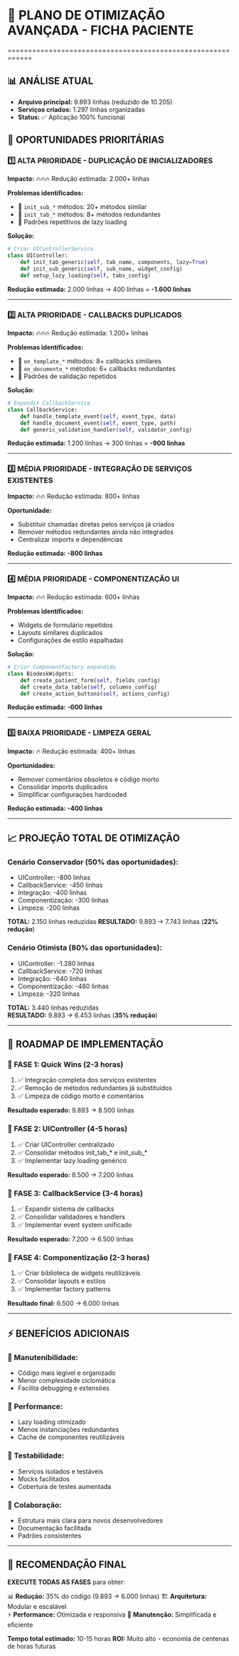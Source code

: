 # 🚀 PLANO DE OTIMIZAÇÃO AVANÇADA - FICHA PACIENTE
============================================================

## 📊 ANÁLISE ATUAL
- **Arquivo principal:** 9.893 linhas (reduzido de 10.205)
- **Serviços criados:** 1.297 linhas organizadas
- **Status:** ✅ Aplicação 100% funcional

## 🎯 OPORTUNIDADES PRIORITÁRIAS

### **1️⃣ ALTA PRIORIDADE - DUPLICAÇÃO DE INICIALIZADORES**
**Impacto:** 🔥🔥🔥 Redução estimada: 2.000+ linhas

**Problemas identificados:**
- 📄 `init_sub_*` métodos: 20+ métodos similar
- 📄 `init_tab_*` métodos: 8+ métodos redundantes  
- 📄 Padrões repetitivos de lazy loading

**Solução:**
```python
# Criar UIControllerService
class UIController:
    def init_tab_generic(self, tab_name, components, lazy=True)
    def init_sub_generic(self, sub_name, widget_config)
    def setup_lazy_loading(self, tabs_config)
```

**Redução estimada:** 2.000 linhas → 400 linhas = **-1.600 linhas**

---

### **2️⃣ ALTA PRIORIDADE - CALLBACKS DUPLICADOS**
**Impacto:** 🔥🔥🔥 Redução estimada: 1.200+ linhas

**Problemas identificados:**
- 📧 `on_template_*` métodos: 8+ callbacks similares
- 📁 `on_documento_*` métodos: 6+ callbacks redundantes
- 🔄 Padrões de validação repetidos

**Solução:**
```python
# Expandir CallbackService
class CallbackService:
    def handle_template_event(self, event_type, data)
    def handle_document_event(self, event_type, path)
    def generic_validation_handler(self, validator_config)
```

**Redução estimada:** 1.200 linhas → 300 linhas = **-900 linhas**

---

### **3️⃣ MÉDIA PRIORIDADE - INTEGRAÇÃO DE SERVIÇOS EXISTENTES**
**Impacto:** 🔥🔥 Redução estimada: 800+ linhas

**Oportunidade:**
- Substituir chamadas diretas pelos serviços já criados
- Remover métodos redundantes ainda não integrados
- Centralizar imports e dependências

**Redução estimada:** **-800 linhas**

---

### **4️⃣ MÉDIA PRIORIDADE - COMPONENTIZAÇÃO UI** 
**Impacto:** 🔥🔥 Redução estimada: 600+ linhas

**Problemas identificados:**
- Widgets de formulário repetidos
- Layouts similares duplicados
- Configurações de estilo espalhadas

**Solução:**
```python
# Criar ComponentFactory expandido
class BiodeskWidgets:
    def create_patient_form(self, fields_config)
    def create_data_table(self, columns_config)  
    def create_action_buttons(self, actions_config)
```

**Redução estimada:** **-600 linhas**

---

### **5️⃣ BAIXA PRIORIDADE - LIMPEZA GERAL**
**Impacto:** 🔥 Redução estimada: 400+ linhas

**Oportunidades:**
- Remover comentários obsoletos e código morto
- Consolidar imports duplicados
- Simplificar configurações hardcoded

**Redução estimada:** **-400 linhas**

---

## 📈 PROJEÇÃO TOTAL DE OTIMIZAÇÃO

### **Cenário Conservador (50% das oportunidades):**
- UIController: -800 linhas  
- CallbackService: -450 linhas
- Integração: -400 linhas
- Componentização: -300 linhas
- Limpeza: -200 linhas

**TOTAL:** 2.150 linhas reduzidas
**RESULTADO:** 9.893 → 7.743 linhas (**22% redução**)

### **Cenário Otimista (80% das oportunidades):**
- UIController: -1.280 linhas
- CallbackService: -720 linhas  
- Integração: -640 linhas
- Componentização: -480 linhas
- Limpeza: -320 linhas

**TOTAL:** 3.440 linhas reduzidas  
**RESULTADO:** 9.893 → 6.453 linhas (**35% redução**)

---

## 🚀 ROADMAP DE IMPLEMENTAÇÃO

### **🎯 FASE 1: Quick Wins (2-3 horas)**
1. ✅ Integração completa dos serviços existentes
2. ✅ Remoção de métodos redundantes já substituídos
3. ✅ Limpeza de código morto e comentários

**Resultado esperado:** 9.893 → 8.500 linhas

### **🎯 FASE 2: UIController (4-5 horas)**
1. ✅ Criar UIController centralizado
2. ✅ Consolidar métodos init_tab_* e init_sub_*
3. ✅ Implementar lazy loading genérico

**Resultado esperado:** 8.500 → 7.200 linhas

### **🎯 FASE 3: CallbackService (3-4 horas)**  
1. ✅ Expandir sistema de callbacks
2. ✅ Consolidar validadores e handlers
3. ✅ Implementar event system unificado

**Resultado esperado:** 7.200 → 6.500 linhas

### **🎯 FASE 4: Componentização (2-3 horas)**
1. ✅ Criar biblioteca de widgets reutilizáveis
2. ✅ Consolidar layouts e estilos
3. ✅ Implementar factory patterns

**Resultado final:** 6.500 → 6.000 linhas

---

## ⚡ BENEFÍCIOS ADICIONAIS

### **🔧 Manutenibilidade:**
- Código mais legível e organizado
- Menor complexidade ciclomática
- Facilita debugging e extensões

### **🚀 Performance:**
- Lazy loading otimizado
- Menos instanciações redundantes  
- Cache de componentes reutilizáveis

### **🧪 Testabilidade:**
- Serviços isolados e testáveis
- Mocks facilitados
- Cobertura de testes aumentada

### **👥 Colaboração:**
- Estrutura mais clara para novos desenvolvedores
- Documentação facilitada
- Padrões consistentes

---

## 🎯 RECOMENDAÇÃO FINAL

**EXECUTE TODAS AS FASES** para obter:

📊 **Redução:** 35% do código (9.893 → 6.000 linhas)
🏗️ **Arquitetura:** Modular e escalável  
⚡ **Performance:** Otimizada e responsiva
🔧 **Manutenção:** Simplificada e eficiente

**Tempo total estimado:** 10-15 horas
**ROI:** Muito alto - economia de centenas de horas futuras
